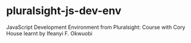 # pluralsight-js-dev-env
JavaScript Development Environment from Pluralsight: Course with Cory House
learnt by Ifeanyi F. Okwuobi
